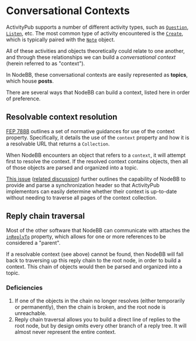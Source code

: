 # Conversational Contexts

ActivityPub supports a number of different activity types, such as [`Question`](https://www.w3.org/TR/activitystreams-vocabulary/#dfn-question), [`Listen`](https://www.w3.org/TR/activitystreams-vocabulary/#dfn-listen), etc. The most common type of activity encountered is the [`Create`](https://www.w3.org/TR/activitystreams-vocabulary/#dfn-create), which is typically paired with the [`Note`](https://www.w3.org/TR/activitystreams-vocabulary/#dfn-note) object.

All of these activities and objects theoretically could relate to one another, and through these relationships we can build a _conversational context_ (herein referred to as "context").

In NodeBB, these conversational contexts are easily represented as **topics**, which house **posts**.

There are several ways that NodeBB can build a context, listed here in order of preference.

## Resolvable context resolution

[FEP 7888](./fep/7888.md) outlines a set of normative guidances for use of the context property. Specifically, it details the use of the `context` property and how it is a resolvable URL that returns a `Collection`.

When NodeBB encounters an object that refers to a `context`, it will attempt first to resolve the context. If the resolved context contains objects, then all of those objects are parsed and organized into a topic.

[This issue](https://github.com/NodeBB/NodeBB/issues/12695) ([related discussion](https://community.nodebb.org/topic/18184/the-current-state-of-context-resolution)) further outlines the capability of NodeBB to provide and parse a synchronization header so that ActivityPub implementors can easily determine whether their context is up-to-date without needing to traverse all pages of the context collection.

## Reply chain traversal

Most of the other software that NodeBB can communicate with attaches the [`inReplyTo`](https://www.w3.org/TR/activitystreams-vocabulary/#dfn-inreplyto) property, which allows for one or more references to be considered a "parent".

If a resolvable context (see above) cannot be found, then NodeBB will fall back to traversing up this reply chain to the root node, in order to build a context. This chain of objects would then be parsed and organized into a topic.

### Deficiencies

1. If one of the objects in the chain no longer resolves (either temporarily or permanently), then the chain is broken, and the root node is unreachable.
1. Reply chain traversal allows you to build a direct line of replies to the root node, but by design omits every other branch of a reply tree. It will almost never represent the entire context.